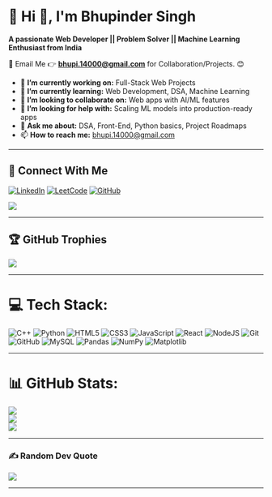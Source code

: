 # 💫 Hi 👋, I'm Bhupinder Singh
**A passionate Web Developer || Problem Solver || Machine Learning Enthusiast from India**

📧 Email Me 👉 **bhupi.14000@gmail.com** for Collaboration/Projects. 😊

- 🔭 **I’m currently working on:** Full-Stack Web Projects 
- 🌱 **I’m currently learning:** Web Development, DSA, Machine Learning  
- 👯 **I’m looking to collaborate on:** Web apps with AI/ML features  
- 🤔 **I’m looking for help with:** Scaling ML models into production-ready apps  
- 💬 **Ask me about:** DSA, Front-End, Python basics, Project Roadmaps  
- 📫 **How to reach me:** bhupi.14000@gmail.com  

---

## 🔗 Connect With Me
[![LinkedIn](https://img.shields.io/badge/LinkedIn-Bhupinder%20Singh-blue?logo=linkedin&logoColor=white)](https://linkedin.com/in/bhupinder-singh-243488289/) 
[![LeetCode](https://img.shields.io/badge/LeetCode-Practice-orange?logo=leetcode)](https://leetcode.com/u/bhupinder_1411/) 
[![GitHub](https://img.shields.io/badge/GitHub-BhupinderSingh-black?logo=github)](https://github.com/bhupinder-14)  

[![](https://visitcount.itsvg.in/api?id=<your-username>&icon=1&color=4)](https://visitcount.itsvg.in)

---

## 🏆 GitHub Trophies
![](https://github-profile-trophy.vercel.app/?username=<your-username>&theme=radical&no-frame=false&no-bg=false&margin-w=4)

---

# 💻 Tech Stack:
![C++](https://img.shields.io/badge/C++-blue.svg?style=for-the-badge&logo=cplusplus&logoColor=white)
![Python](https://img.shields.io/badge/Python-3670A0.svg?style=for-the-badge&logo=python&logoColor=ffdd54)
![HTML5](https://img.shields.io/badge/HTML5-E34F26.svg?style=for-the-badge&logo=html5&logoColor=white)
![CSS3](https://img.shields.io/badge/CSS3-1572B6.svg?style=for-the-badge&logo=css3&logoColor=white)
![JavaScript](https://img.shields.io/badge/JavaScript-323330.svg?style=for-the-badge&logo=javascript&logoColor=%23F7DF1E)
![React](https://img.shields.io/badge/React-20232A.svg?style=for-the-badge&logo=react&logoColor=61DAFB)
![NodeJS](https://img.shields.io/badge/Node.js-43853D.svg?style=for-the-badge&logo=node-dot-js&logoColor=white)
![Git](https://img.shields.io/badge/Git-F05032.svg?style=for-the-badge&logo=git&logoColor=white)
![GitHub](https://img.shields.io/badge/GitHub-100000.svg?style=for-the-badge&logo=github&logoColor=white)
![MySQL](https://img.shields.io/badge/MySQL-005C84.svg?style=for-the-badge&logo=mysql&logoColor=white)
![Pandas](https://img.shields.io/badge/Pandas-150458.svg?style=for-the-badge&logo=pandas&logoColor=white)
![NumPy](https://img.shields.io/badge/NumPy-013243.svg?style=for-the-badge&logo=numpy&logoColor=white)
![Matplotlib](https://img.shields.io/badge/Matplotlib-11557c.svg?style=for-the-badge&logo=matplotlib&logoColor=white)

---

# 📊 GitHub Stats:
![](https://github-readme-stats.vercel.app/api/top-langs/?username=bhupinder-14&theme=dark&hide_border=false&include_all_commits=true&count_private=true&layout=compact)<br>
![](https://github-readme-stats.vercel.app/api?username=bhupinder-14&theme=dark&hide_border=false&include_all_commits=true&count_private=true)<br>
![](https://github-readme-streak-stats.herokuapp.com/?user=bhupinder-14&theme=dark&hide_border=false)

---

### ✍️ Random Dev Quote
![](https://quotes-github-readme.vercel.app/api?type=horizontal&theme=radical)

---

<!-- Proudly customized by Bhupinder Singh -->
